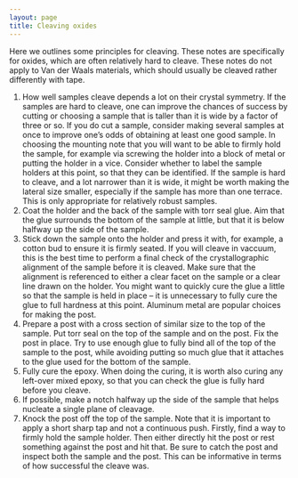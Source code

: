 ```yaml
---
layout: page
title: Cleaving oxides
---
```


Here we outlines some principles for cleaving. These notes are specifically for oxides, which are often relatively hard to cleave. These notes do not apply to Van der Waals materials, which should usually be cleaved rather differently with tape.

1. How well samples cleave depends a lot on their crystal symmetry. If the samples are hard to cleave, one can improve the chances of success by cutting or choosing a sample that is taller than it is wide by a factor of three or so. If you do cut a sample, consider making several samples at once to improve one’s odds of obtaining at least one good sample. In choosing the mounting note that you will want to be able to firmly hold the sample, for example via screwing the holder into a block of metal or putting the holder in a vice. Consider whether to label the sample holders at this point, so that they can be identified. If the sample is hard to cleave, and a lot narrower than it is wide, it might be worth making the lateral size smaller, especially if the sample has more than one terrace. This is only appropriate for relatively robust samples.
1. Coat the holder and the back of the sample with torr seal glue. Aim that the glue surrounds the bottom of the sample at little, but that it is below halfway up the side of the sample.
1. Stick down the sample onto the holder and press it with, for example, a cotton bud to ensure it is firmly seated. If you will cleave in vaccuum, this is the best time to perform a final check of the crystallographic alignment of the sample before it is cleaved. Make sure that the alignment is referenced to either a clear facet on the sample or a clear line drawn on the holder. You might want to quickly cure the glue a little so that the sample is held in place – it is unnecessary to fully cure the glue to full hardness at this point. Aluminum metal are popular choices for making the post.
1. Prepare a post with a cross section of similar size to the top of the sample. Put torr seal on the top of the sample and on the post. Fix the post in place. Try to use enough glue to fully bind all of the top of the sample to the post, while avoiding putting so much glue that it attaches to the glue used for the bottom of the sample.
1. Fully cure the epoxy. When doing the curing, it is worth also curing any left-over mixed epoxy, so that you can check the glue is fully hard before you cleave.
1. If possible, make a notch halfway up the side of the sample that helps nucleate a single plane of cleavage.
1. Knock the post off the top of the sample. Note that it is important to apply a short sharp tap and not a continuous push. Firstly, find a way to firmly hold the sample holder. Then either directly hit the post or rest something against the post and hit that. Be sure to catch the post and inspect both the sample and the post. This can be informative in terms of how successful the cleave was.
